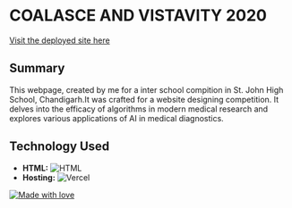 # COALASCE AND VISTAVITY 2020

[Visit the deployed site here](https://coalasce-and-visitavity.vercel.app/)

## Summary
This webpage, created by me for a inter school compition in St. John High School, Chandigarh.It was crafted for a website designing competition. 
It delves into the efficacy of algorithms in modern medical research and explores various applications of AI in medical diagnostics.

## Technology Used
- **HTML:** ![HTML](https://img.shields.io/badge/Built%20with-HTML-orange?style=flat-square&logo=html5)
- **Hosting:** ![Vercel](https://img.shields.io/badge/Deployed%20on-Vercel-black?style=flat-square&logo=vercel)

[![Made with love](https://img.shields.io/badge/Made%20with-Love-red.svg)](https://coalasce-and-visitavity.vercel.app/)

